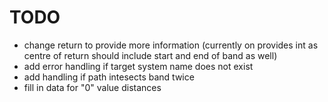 # TODO

- change return to provide more information (currently on provides int as centre of return should include start and end of band as well)
- add error handling if target system name does not exist
- add handling if path intesects band twice
- fill in data for "0" value distances

